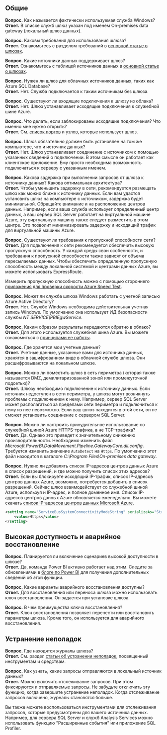 ## <a name="general"></a>Общие
**Вопрос.** Как называется фактически используемая служба Windows?  
**Ответ.** В списке служб шлюз указан под именем On-premises data gateway (локальный шлюз данных).

**Вопрос.** Каковы требования для использования шлюза?  
**Ответ.** Ознакомьтесь с разделом требований в [основной статье о шлюзах](../service-gateway-onprem.md).

**Вопрос.** Какие источники данных поддерживает шлюз?  
**Ответ.** Ознакомьтесь с таблицей источников данных в [основной статье о шлюзах](../service-gateway-onprem.md).

**Вопрос.** Нужен ли шлюз для облачных источников данных, таких как Azure SQL Database?  
**Ответ.** Нет. Служба подключается к таким источникам без шлюза.

**Вопрос.** Существуют ли входящие подключения к шлюзу из облака?  
**Ответ.** Нет. Шлюз устанавливает исходящие подключения к служебной шине Azure.

**Вопрос.** Что делать, если заблокированы исходящие подключения? Что именно мне нужно открыть?  
**Ответ.** См. [список портов](../service-gateway-onprem.md#ports) и узлов, которые использует шлюз.

**Вопрос.** Шлюз обязательно должен быть установлен на том же компьютере, что и источник данных?  
**Ответ.** Нет. Шлюз устанавливает соединение с источником с помощью указанных сведений о подключении. В этом смысле он работает как клиентское приложение. Ему просто необходима возможность подключаться к серверу с указанным именем.

**Вопрос.** Какова задержка при выполнении запросов от шлюза к источнику данных? Какова оптимальная архитектура?  
**Ответ.** Чтобы уменьшить задержку в сети, рекомендуется размещать шлюз как можно ближе к источнику данных. Если вам удастся установить шлюз на компьютере с источником, задержка будет минимальной. Обращайте внимание и на расположение центров данных. Например, если ваша служба использует определенный центр данных, а ваш сервер SQL Server работает на виртуальной машине Azure, эту виртуальную машину также следует разместить в этом центре. Это позволит минимизировать задержку и исходящий трафик для виртуальной машины Azure.

**Вопрос.** Существуют ли требования к пропускной способности сети?  
**Ответ.** Для подключения к сети рекомендуется обеспечить высокую пропускную способность. У каждой среды свои особенности, и требования к пропускной способности также зависят от объема пересылаемых данных. Чтобы обеспечить определенную пропускную способность между локальной системой и центрами данных Azure, вы можете использовать ExpressRoute.

Измерить пропускную способность можно с помощью стороннего [приложения для проверки скорости Azure Speed Test](http://azurespeedtest.azurewebsites.net/).

**Вопрос.** Может ли служба шлюза Windows работать с учетной записью Azure Active Directory?  
**Ответ.** Нет. Службе Windows необходима действительная учетная запись Windows. По умолчанию она использует ИД безопасности службы *NT SERVICE\PBIEgwService*.

**Вопрос.** Каким образом результаты передаются обратно в облако?  
**Ответ.** Для этого используется служебная шина Azure. Вы можете ознакомиться с [принципами ее работы](../service-gateway-onprem.md#how-the-gateway-works).

**Вопрос.** Где хранятся мои учетные данные?  
**Ответ.** Учетные данные, указанные вами для источника данных, хранятся в зашифрованном виде в облачной службе шлюза. Они расшифровываются на локальном шлюзе.

**Вопрос.** Можно ли поместить шлюз в сеть периметра (которая также называется DMZ, демилитаризованной зоной или промежуточной подсетью)?  
**Ответ.** Шлюзу необходимо подключение к источнику данных. Если источник недоступен в сети периметра, у шлюза могут возникнуть проблемы с подключением к нему. Например, сервер SQL Server может располагаться за пределами сети периметра и подключиться к нему из нее невозможно. Если ваш шлюз находится в этой сети, он не сможет установить соединение с сервером SQL Server.

**Вопрос.** Можно ли настроить принудительное использование со служебной шиной Azure HTTPS-трафика, а не TCP-трафика?  
**Ответ.** Да. Однако это приведет к значительному снижению производительности. Необходимо изменить файл *Microsoft.PowerBI.DataMovement.Pipeline.GatewayCore.dll.config*. Требуется изменить значение `AutoDetect` на `Https`. По умолчанию этот файл находится в каталоге *C:\Program Files\On-premises data gateway*.

**Вопрос.** Нужно ли добавлять список IP-адресов центров данных Azure в список разрешений, и где можно получить список этих адресов?  
**Ответ.** Если вы блокируете исходящий IP-трафик, список IP-адресов центров данных Azure, возможно, потребуется добавить в список разрешений. Сейчас шлюз взаимодействует со служебной шиной Azure, используя и IP-адрес, и полное доменное имя. Список IP-адресов центров данных Azure обновляется еженедельно. Вы можете скачать [список IP-адресов центров данных Microsoft Azure](https://www.microsoft.com/download/details.aspx?id=41653).

```xml
<setting name="ServiceBusSystemConnectivityModeString" serializeAs="String">
    <value>Https</value>
</setting>
```

## <a name="high-availabilitydisaster-recovery"></a>Высокая доступность и аварийное восстановление
**Вопрос.** Планируется ли включение сценариев высокой доступности в шлюзе?  
**Ответ.** Да, команда Power BI активно работает над этим. Следите за обновлениями в [блоге по Power BI](https://powerbi.microsoft.com/blog/) для получения дополнительных сведений об этой функции.

**Вопрос.** Какие варианты аварийного восстановления доступны?  
**Ответ.** Для восстановления или переноса шлюза можно использовать ключ восстановления. Он задается при установке шлюза.

**Вопрос.** В чем преимущества ключа восстановления?  
**Ответ.** Ключ восстановления позволяет перенести или восстановить параметры шлюза. Кроме того, он используется для аварийного восстановления.

## <a name="troubleshooting"></a>Устранение неполадок
**Вопрос.** Где находятся журналы шлюза?  
**Ответ.** См. раздел [статьи об устранении неполадок](../service-gateway-onprem-tshoot.md#tools-for-troubleshooting), посвященный инструментам и средствам.

**Вопрос.** Как узнать, какие запросы отправляются в локальный источник данных?  
**Ответ.** Можно включить отслеживание запросов.  При этом фиксируются и отправляемые запросы. Не забудьте отключить эту функцию, когда завершите устранение неполадок. Когда отслеживание запросов включено, журналы становятся больше.

Вы также можете воспользоваться инструментами для отслеживания запросов, которые предусмотрены для вашего источника данных. Например, для сервера SQL Server и служб Analysis Services можно использовать функцию "Расширенные события" или приложение SQL Profiler.

